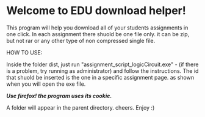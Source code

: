 Welcome to EDU download helper!
=========================================================

This program will help you download all of your students assignments in one click.
In each assignment there shuold be one file only. it can be zip, but not rar or any other type of non compressed single file.

HOW TO USE:

Inside the folder dist, just run "assignment_script_logicCircuit.exe" - (if there is a problem, try running as administrator) and follow the instructions.
The id that shuold be inserted is the one in a specific assignment page. as shown when you will open the exe file.

***Use firefox! the program uses its cookie.***

A folder will appear in the parent directory. cheers.
Enjoy :)

